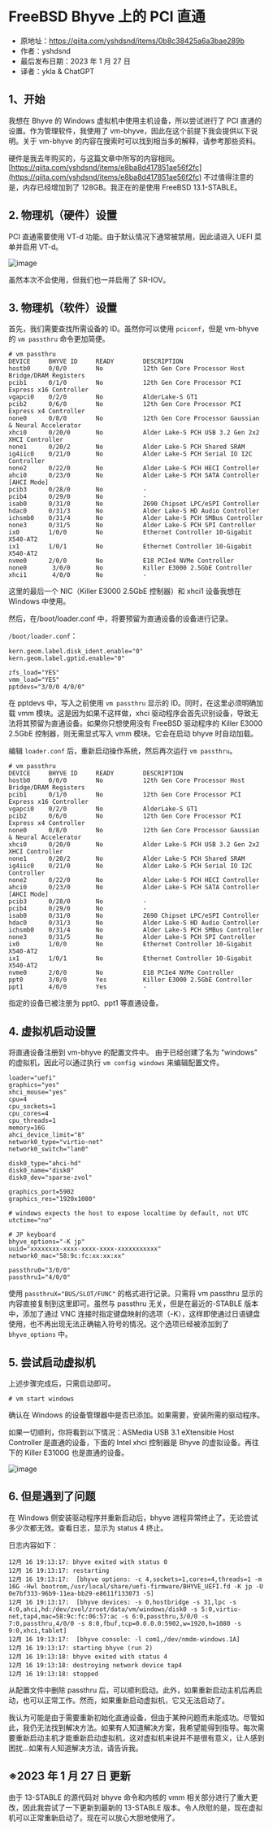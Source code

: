# FreeBSD Bhyve 上的 PCI 直通

- 原地址：<https://qiita.com/yshdsnd/items/0b8c38425a6a3bae289b>
- 作者：yshdsnd
- 最后发布日期：2023 年 1 月 27 日
- 译者：ykla & ChatGPT

## 1、开始

我想在 Bhyve 的 Windows 虚拟机中使用主机设备，所以尝试进行了 PCI 直通的设置。作为管理软件，我使用了 vm-bhyve，因此在这个前提下我会提供以下说明。关于 vm-bhyve 的内容在搜索时可以找到相当多的解释，请参考那些资料。

硬件是我去年购买的，与这篇文章中所写的内容相同。[https://qiita.com/yshdsnd/items/e8ba8d417851ae56f2fc](https://qiita.com/yshdsnd/items/e8ba8d417851ae56f2fc) 不过值得注意的是，内存已经增加到了 128GB。我正在的是使用 FreeBSD 13.1-STABLE。

## 2. 物理机（硬件）设置

PCI 直通需要使用 VT-d 功能。由于默认情况下通常被禁用，因此请进入 UEFI 菜单并启用 VT-d。

![image](https://github.com/FreeBSD-Ask/Translated-articles/assets/10327999/c905e5b1-2890-41e3-80af-0917bce19556)

虽然本次不会使用，但我们也一并启用了 SR-IOV。

## 3. 物理机（软件）设置

首先，我们需要查找所需设备的 ID。虽然你可以使用 `pciconf`，但是 vm-bhyve 的 `vm passthru` 命令更加简便。

```
# vm passthru
DEVICE     BHYVE ID     READY        DESCRIPTION
hostb0     0/0/0        No           12th Gen Core Processor Host Bridge/DRAM Registers
pcib1      0/1/0        No           12th Gen Core Processor PCI Express x16 Controller
vgapci0    0/2/0        No           AlderLake-S GT1
pcib2      0/6/0        No           12th Gen Core Processor PCI Express x4 Controller
none0      0/8/0        No           12th Gen Core Processor Gaussian & Neural Accelerator
xhci0      0/20/0       No           Alder Lake-S PCH USB 3.2 Gen 2x2 XHCI Controller
none1      0/20/2       No           Alder Lake-S PCH Shared SRAM
ig4iic0    0/21/0       No           Alder Lake-S PCH Serial IO I2C Controller
none2      0/22/0       No           Alder Lake-S PCH HECI Controller
ahci0      0/23/0       No           Alder Lake-S PCH SATA Controller [AHCI Mode]
pcib3      0/28/0       No           -
pcib4      0/29/0       No           -
isab0      0/31/0       No           Z690 Chipset LPC/eSPI Controller
hdac0      0/31/3       No           Alder Lake-S HD Audio Controller
ichsmb0    0/31/4       No           Alder Lake-S PCH SMBus Controller
none3      0/31/5       No           Alder Lake-S PCH SPI Controller
ix0        1/0/0        No           Ethernet Controller 10-Gigabit X540-AT2
ix1        1/0/1        No           Ethernet Controller 10-Gigabit X540-AT2
nvme0      2/0/0        No           E18 PCIe4 NVMe Controller
none0       3/0/0       No           Killer E3000 2.5GbE Controller
xhci1       4/0/0       No           -
```

这里的最后一个 NIC（Killer E3000 2.5GbE 控制器）和 xhci1 设备我想在 Windows 中使用。

然后，在/boot/loader.conf 中，将要预留为直通设备的设备进行记录。

`/boot/loader.conf`：

```
kern.geom.label.disk_ident.enable="0"
kern.geom.label.gptid.enable="0"

zfs_load="YES"
vmm_load="YES"
pptdevs="3/0/0 4/0/0"
```

在 pptdevs 中，写入之前使用 `vm passthru` 显示的 ID。同时，在这里必须明确加载 vmm 模块。这是因为如果不这样做，xhci 驱动程序会首先识别设备，导致无法将其预留为直通设备。如果你只想使用没有 FreeBSD 驱动程序的 Killer E3000 2.5GbE 控制器，则无需显式写入 vmm 模块。它会在启动 bhyve 时自动加载。

编辑 `loader.conf` 后，重新启动操作系统，然后再次运行 `vm passthru`。

```
# vm passthru
DEVICE     BHYVE ID     READY        DESCRIPTION
hostb0     0/0/0        No           12th Gen Core Processor Host Bridge/DRAM Registers
pcib1      0/1/0        No           12th Gen Core Processor PCI Express x16 Controller
vgapci0    0/2/0        No           AlderLake-S GT1
pcib2      0/6/0        No           12th Gen Core Processor PCI Express x4 Controller
none0      0/8/0        No           12th Gen Core Processor Gaussian & Neural Accelerator
xhci0      0/20/0       No           Alder Lake-S PCH USB 3.2 Gen 2x2 XHCI Controller
none1      0/20/2       No           Alder Lake-S PCH Shared SRAM
ig4iic0    0/21/0       No           Alder Lake-S PCH Serial IO I2C Controller
none2      0/22/0       No           Alder Lake-S PCH HECI Controller
ahci0      0/23/0       No           Alder Lake-S PCH SATA Controller [AHCI Mode]
pcib3      0/28/0       No           -
pcib4      0/29/0       No           -
isab0      0/31/0       No           Z690 Chipset LPC/eSPI Controller
hdac0      0/31/3       No           Alder Lake-S HD Audio Controller
ichsmb0    0/31/4       No           Alder Lake-S PCH SMBus Controller
none3      0/31/5       No           Alder Lake-S PCH SPI Controller
ix0        1/0/0        No           Ethernet Controller 10-Gigabit X540-AT2
ix1        1/0/1        No           Ethernet Controller 10-Gigabit X540-AT2
nvme0      2/0/0        No           E18 PCIe4 NVMe Controller
ppt0       3/0/0        Yes          Killer E3000 2.5GbE Controller
ppt1       4/0/0        Yes          -
```

指定的设备已被注册为 ppt0、ppt1 等直通设备。

## 4. 虚拟机启动设置

将直通设备注册到 vm-bhyve 的配置文件中。
由于已经创建了名为 "windows" 的虚拟机，因此可以通过执行 `vm config windows` 来编辑配置文件。

```
loader="uefi"
graphics="yes"
xhci_mouse="yes"
cpu=4
cpu_sockets=1
cpu_cores=4
cpu_threads=1
memory=16G
ahci_device_limit="8"
network0_type="virtio-net"
network0_switch="lan0"

disk0_type="ahci-hd"
disk0_name="disk0"
disk0_dev="sparse-zvol"

graphics_port=5902
graphics_res="1920x1080"

# windows expects the host to expose localtime by default, not UTC
utctime="no"

# JP keyboard
bhyve_options="-K jp"
uuid="xxxxxxxx-xxxx-xxxx-xxxx-xxxxxxxxxxx"
network0_mac="58:9c:fc:xx:xx:xx"

passthru0="3/0/0"
passthru1="4/0/0"
```

使用 `passthruX="BUS/SLOT/FUNC"` 的格式进行记录。只需将 vm passthru 显示的内容直接复制到这里即可。虽然与 passthru 无关，但是在最近的-STABLE 版本中，添加了通过 VNC 连接时指定键盘映射的选项（-K），这样即使通过日语键盘使用，也不再出现无法正确输入符号的情况。这个选项已经被添加到了 `bhyve_options` 中。

## 5. 尝试启动虚拟机

上述步骤完成后，只需启动即可。

```
# vm start windows
```

确认在 Windows 的设备管理器中是否已添加。如果需要，安装所需的驱动程序。

如果一切顺利，你将看到以下情况：ASMedia USB 3.1 eXtensible Host Controller 是直通的设备，下面的 Intel xhci 控制器是 Bhyve 的虚拟设备。再往下的 Killer E3100G 也是直通的设备。

![image](https://github.com/FreeBSD-Ask/Translated-articles/assets/10327999/d199ff5a-427d-43cf-9540-c4a3c7e88115)

## 6. 但是遇到了问题

在 Windows 侧安装驱动程序并重新启动后，bhyve 进程异常终止了。无论尝试多少次都无效。查看日志，显示为 status 4 终止。

日志内容如下：

```
12月 16 19:13:17: bhyve exited with status 0
12月 16 19:13:17: restarting
12月 16 19:13:17:  [bhyve options: -c 4,sockets=1,cores=4,threads=1 -m 16G -Hwl bootrom,/usr/local/share/uefi-firmware/BHYVE_UEFI.fd -K jp -U 0e7bf333-96b9-11ea-bb29-e8611f133073 -S]
12月 16 19:13:17:  [bhyve devices: -s 0,hostbridge -s 31,lpc -s 4:0,ahci,hd:/dev/zvol/zroot/data/vm/windows/disk0 -s 5:0,virtio-net,tap4,mac=58:9c:fc:06:57:ac -s 6:0,passthru,3/0/0 -s 7:0,passthru,4/0/0 -s 8:0,fbuf,tcp=0.0.0.0:5902,w=1920,h=1080 -s 9:0,xhci,tablet]
12月 16 19:13:17:  [bhyve console: -l com1,/dev/nmdm-windows.1A]
12月 16 19:13:17: starting bhyve (run 2)
12月 16 19:13:18: bhyve exited with status 4
12月 16 19:13:18: destroying network device tap4
12月 16 19:13:18: stopped
```

从配置文件中删除 passthru 后，可以顺利启动。此外，如果重新启动主机后再启动，也可以正常工作。然而，如果重新启动虚拟机，它又无法启动了。

我认为可能是由于需要重新初始化直通设备，但由于某种问题而未能成功。尽管如此，我仍无法找到解决方法。如果有人知道解决方案，我希望能得到指导。每次需要重新启动主机才能重新启动虚拟机，这对虚拟机来说并不是很有意义，让人感到困扰...如果有人知道解决方法，请告诉我。

## ※2023 年 1 月 27 日 更新

由于 13-STABLE 的源代码对 bhyve 命令和内核的 vmm 相关部分进行了重大更改，因此我尝试了一下更新到最新的 13-STABLE 版本。令人欣慰的是，现在虚拟机可以正常重新启动了。现在可以放心大胆地使用了。
